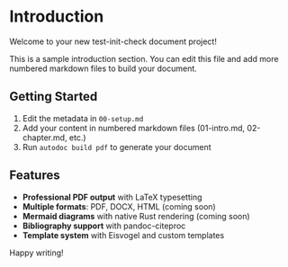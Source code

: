 # Introduction

Welcome to your new test-init-check document project!

This is a sample introduction section. You can edit this file and add more numbered markdown files to build your document.

## Getting Started

1. Edit the metadata in `00-setup.md`
2. Add your content in numbered markdown files (01-intro.md, 02-chapter.md, etc.)
3. Run `autodoc build pdf` to generate your document

## Features

- **Professional PDF output** with LaTeX typesetting
- **Multiple formats**: PDF, DOCX, HTML (coming soon)
- **Mermaid diagrams** with native Rust rendering (coming soon)
- **Bibliography support** with pandoc-citeproc
- **Template system** with Eisvogel and custom templates

Happy writing!
